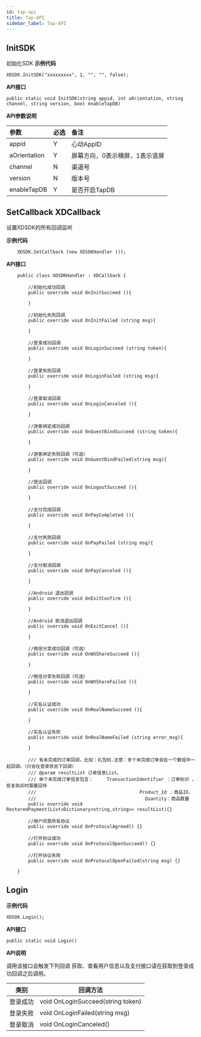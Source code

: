 ```yaml
---
id: tap-api
title: Tap-API
sidebar_label: Tap-API
---
```


## InitSDK
初始化SDK
**示例代码**  

```
XDSDK.InitSDK("xxxxxxxxx", 1, "", "", false);
```

**API接口**  

```
public static void InitSDK(string appid, int aOrientation, string channel, string version, bool enableTapDB)
```

**API参数说明**  

参数 | 必选 | 备注
:--- | :--- | :---
appid | Y | 心动AppID
aOrientation | Y | 屏幕方向，0表示横屏，1表示竖屏
channel | N | 渠道号
version | N | 版本号
enableTapDB | Y | 是否开启TapDB

## SetCallback XDCallback
设置XDSDK的所有回调监听  

**示例代码**  
```
    XDSDK.SetCallback (new XDSDKHandler ());
```

**API接口**  
```
    public class XDSDKHandler : XDCallback {

        //初始化成功回调
        public override void OnInitSucceed (){

        }

        //初始化失败回调
        public override void OnInitFailed (string msg){

        }

        //登录成功回调
        public override void OnLoginSucceed (string token){

        }

        //登录失败回调
        public override void OnLoginFailed (string msg){

        }

        //登录取消回调
        public override void OnLoginCanceled (){

        }

        //游客绑定成功回调
        public override void OnGuestBindSucceed (string token){

        }

        //游客绑定失败回调（可选）
        public override void OnGuestBindFailed(string msg){

        }

        //登出回调
        public override void OnLogoutSucceed (){

        }

        //支付完成回调
        public override void OnPayCompleted (){

        }

        //支付失败回调
        public override void OnPayFailed (string msg){

        }

        //支付取消回调
        public override void OnPayCanceled (){  

        }

        //Android 退出回调
        public override void OnExitConfirm (){

        }

        //Android 取消退出回调
        public override void OnExitCancel (){

        }

        //微信分享成功回调（可选）
        public override void OnWXShareSucceed (){

        }

        //微信分享失败回调（可选）
        public override void OnWXShareFailed (){

        }

        //实名认证成功
        public override void OnRealNameSucceed (){

        }

        //实名认证失败
        public override void OnRealNameFailed (string error_msg){

        }

        /// 有未完成的订单回调，比如：礼包码.注意：多个未完成订单会在一个数组中一起回调。（只会在登录状态下回调）
        /// @param resultList 订单信息List。
        /// 单个未完成订单信息包含：     TransactionIdentifier ：订单标识 ，恢复购买时需要回传
        ///                             		 Product_Id ：商品ID，
        ///                                        Quantity：商品数量
        public override void RestoredPayment(List<Dictionary<string,string>> resultList){}

        //用户同意所有协议
        public override void OnProtocolAgreed() {}

    	//打开协议成功
        public override void OnProtocolOpenSucceed() {}

    	//打开协议失败
        public override void OnProtocolOpenFailed(string msg) {}

    }
```  

## Login

**示例代码**   
```
XDSDK.Login();
```

**API接口**  

```
public static void Login()
```


**API说明**  

调用该接口会触发下列回调
获取、查看用户信息以及支付接口请在获取到登录成功回调之后调用。

类别 | 回调方法
--- | ---
登录成功 | void OnLoginSucceed(string token)
登录失败 | void OnLoginFailed(string msg)
登录取消 | void OnLoginCanceled()  
